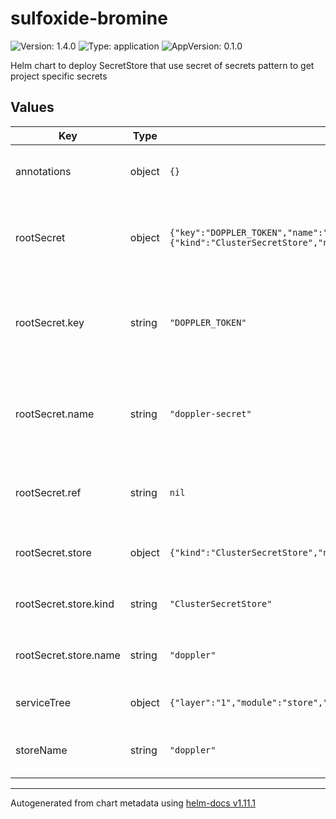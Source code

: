 # sulfoxide-bromine

![Version: 1.4.0](https://img.shields.io/badge/Version-1.4.0-informational?style=flat-square) ![Type: application](https://img.shields.io/badge/Type-application-informational?style=flat-square) ![AppVersion: 0.1.0](https://img.shields.io/badge/AppVersion-0.1.0-informational?style=flat-square)

Helm chart to deploy SecretStore that use secret of secrets pattern to get project specific secrets

## Values

| Key | Type | Default | Description |
|-----|------|---------|-------------|
| annotations | object | `{}` | Additional annotations to add to the store and external secret |
| rootSecret | object | `{"key":"DOPPLER_TOKEN","name":"doppler-secret","ref":null,"store":{"kind":"ClusterSecretStore","name":"doppler"}}` | The configuration to use external secret to obtain the root doppler token for secret of secret pattern |
| rootSecret.key | string | `"DOPPLER_TOKEN"` | Secret Key of the kubernetes secret generated of the proxy doppler token (main purpose is to de-conflict) |
| rootSecret.name | string | `"doppler-secret"` | Name of kubernetes secret generated of the proxy doppler token (main purpose is to de-conflict) |
| rootSecret.ref | string | `nil` | Reference from the secret of secrets vault for the proxy token (need to configure) |
| rootSecret.store | object | `{"kind":"ClusterSecretStore","name":"doppler"}` | Store Configuration for the secret of secrets vault for the proxy token) |
| rootSecret.store.kind | string | `"ClusterSecretStore"` | `ClusterSecretStore` or `SecretStore`. Defaults to `ClusterSecretStore` |
| rootSecret.store.name | string | `"doppler"` | Name of the secret store to be created to contain the proxy token |
| serviceTree | object | `{"layer":"1","module":"store","platform":"sulfoxide","service":"bromine"}` | AtomiCloud Service Tree. See [ServiceTree](https://atomicloud.larksuite.com/wiki/OkfJwTXGFiMJkrk6W3RuwRrZs64?theme=DARK&contentTheme=DARK#MHw5d76uDo2tBLx86cduFQMRsBb) |
| storeName | string | `"doppler"` | Name of the store to be created to contain all of doppler's secrets |

----------------------------------------------
Autogenerated from chart metadata using [helm-docs v1.11.1](https://github.com/norwoodj/helm-docs/releases/v1.11.1)